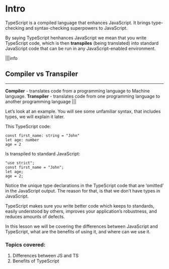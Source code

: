 # Intro

TypeScript is a compiled language that enhances JavaScript. It brings type-checking and syntax-checking superpowers to JavaScript.

By saying TypeScript henhances JavaScript we mean that you write TypeScript code, which is then **transpiles** (being translated) into standard JavaScript code that can be run in any JavaScript-enabled environment. 


|||info
## Compiler vs Transpiler
---
**Compiler** -  translates code from a programming language to Machine language.
**Transpiler** - translates code from one programming language to another programming language
|||

Let’s look at an example. You will see some unfamiliar syntax, that includes types, we will explain it later. 

This TypeScript code:
```
const first_name: string = "John"
let age: number
age = 2
```

Is transpiled to standard JavaScript:
```
"use strict";
const first_name = "John";
let age;
age = 2;
```

Notice the unique type declarations in the TypeScript code that are ‘omitted’ in the JavaScript output. The reason for that, is that we don’t have types in JavaScript.

TypeScript makes sure you write better code which keeps to standards, easily understood by others, improves your application’s robustness, and reduces amounts of defects.

In this lesson we will be covering the differences between JavaScript and TypeScript, what are the benefits of using it, and where can we use it.

### Topics covered:
1. Differences between JS and TS
1. Benefits of TypeScript